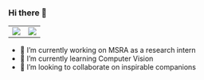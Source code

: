 ### Hi there 👋

<table>
  <tr>
    <td>
      <img src="https://github-readme-stats.vercel.app/api?username=Mr-Philo&show_icons=true&hide_border=true&count_private=true" />
    </td>
    <td>
      <img src="https://github-readme-stats.vercel.app/api/top-langs/?username=Mr-Philo&layout=compact&hide_border=true&hide=html,jupyter%20notebook" />
    </td>
  </tr>
</table>
  

<!--
**Mr-Philo/Mr-Philo** is a ✨ _special_ ✨ repository because its `README.md` (this file) appears on your GitHub profile.

Here are some ideas to get you started:

- 🔭 I’m currently working on ...
- 🌱 I’m currently learning ...
- 👯 I’m looking to collaborate on ...
- 🤔 I’m looking for help with ...
- 💬 Ask me about ...
- 📫 How to reach me: ...
- 😄 Pronouns: ...
- ⚡ Fun fact: ...
-->

- 🔭 I’m currently working on MSRA as a research intern
- 🌱 I’m currently learning Computer Vision
- 👯 I’m looking to collaborate on inspirable companions


<!-- thanks to https://github.com/anuraghazra/github-readme-stats/blob/master/docs/readme_cn.md -->
